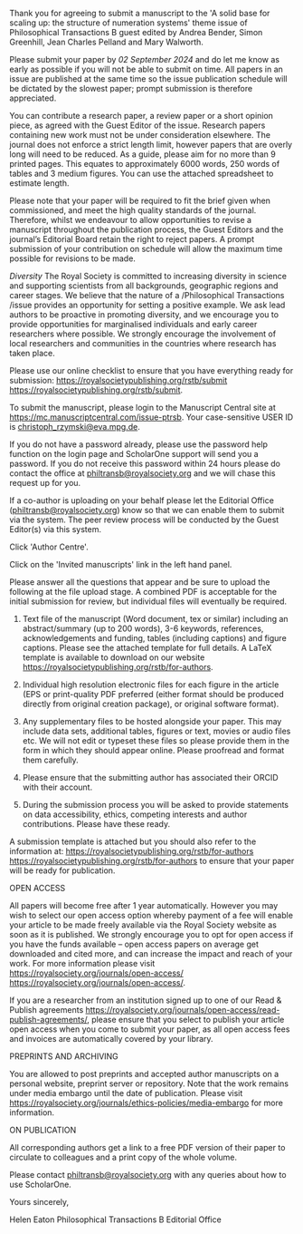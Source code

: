Thank you for agreeing to submit a manuscript to the 'A solid base for scaling
up: the structure of numeration systems' theme issue of Philosophical
Transactions B guest edited by Andrea Bender, Simon Greenhill, Jean Charles
Pelland and Mary Walworth.

Please submit your paper by *02 September 2024* and do let me know as early as
possible if you will not be able to submit on time. All papers in an issue are
published at the same time so the issue publication schedule will be dictated by
the slowest paper; prompt submission is therefore appreciated.

You can contribute a research paper, a review paper or a short opinion piece, as
agreed with the Guest Editor of the issue. Research papers containing new work
must not be under consideration elsewhere. The journal does not enforce a strict
length limit, however papers that are overly long will need to be reduced. As a
guide, please aim for no more than 9 printed pages. This equates to
approximately 6000 words, 250 words of tables and 3 medium figures. You can use
the attached spreadsheet to estimate length.

Please note that your paper will be required to fit the brief given when
commissioned, and meet the high quality standards of the journal. Therefore,
whilst we endeavour to allow opportunities to revise a manuscript throughout the
publication process, the Guest Editors and the journal’s Editorial Board retain
the right to reject papers. A prompt submission of your contribution on schedule
will allow the maximum time possible for revisions to be made.

*Diversity*
The Royal Society is committed to increasing diversity in science and supporting
scientists from all backgrounds, geographic regions and career stages. We
believe that the nature of a /Philosophical Transactions /issue provides an
opportunity for setting a positive example. We ask lead authors to be proactive
in promoting diversity, and we encourage you to provide opportunities for
marginalised individuals and early career researchers where possible. We
strongly encourage the involvement of local researchers and communities in the
countries where research has taken place.


Please use our online checklist to ensure that you have everything ready for
submission: https://royalsocietypublishing.org/rstb/submit
<https://royalsocietypublishing.org/rstb/submit>.

To submit the manuscript, please login to the Manuscript Central site at
https://mc.manuscriptcentral.com/issue-ptrsb. Your case-sensitive USER ID is
christoph_rzymski@eva.mpg.de.

If you do not have a password already, please use the password help function on
the login page and ScholarOne support will send you a password. If you do not
receive this password within 24 hours please do contact the office at
philtransb@royalsociety.org and we will chase this request up for you.

If a co-author is uploading on your behalf please let the Editorial Office
(philtransb@royalsociety.org) know so that we can enable them to submit via the
system. The peer review process will be conducted by the Guest Editor(s) via
this system.

Click 'Author Centre'.

Click on the 'Invited manuscripts' link in the left hand panel.

Please answer all the questions that appear and be sure to upload the following
at the file upload stage. A combined PDF is acceptable for the initial
submission for review, but individual files will eventually be required.

1) Text file of the manuscript (Word document, tex or similar) including an
abstract/summary (up to 200 words), 3-6 keywords, references, acknowledgements
and funding, tables (including captions) and figure captions. Please see the
attached template for full details. A LaTeX template is available to download on
our website <https://royalsocietypublishing.org/rstb/for-authors>.

2) Individual high resolution electronic files for each figure in the article
(EPS or print-quality PDF preferred (either format should be produced directly
from original creation package), or original software format).

3) Any supplementary files to be hosted alongside your paper. This may include
data sets, additional tables, figures or text, movies or audio files etc. We
will not edit or typeset these files so please provide them in the form in which
they should appear online. Please proofread and format them carefully.

4) Please ensure that the submitting author has associated their ORCID with
their account.

5) During the submission process you will be asked to provide statements on data
accessibility, ethics, competing interests and author contributions. Please have
these ready.

A submission template is attached but you should also refer to the information at:
https://royalsocietypublishing.org/rstb/for-authors
<https://royalsocietypublishing.org/rstb/for-authors>
to ensure that your paper will be ready for publication.

OPEN ACCESS

All papers will become free after 1 year automatically. However you may wish to
select our open access option whereby payment of a fee will enable your article
to be made freely available via the Royal Society website as soon as it is
published. We strongly encourage you to opt for open access if you have the
funds available – open access papers on average get downloaded and cited more,
and can increase the impact and reach of your work. For more information please
visit https://royalsociety.org/journals/open-access/
<https://royalsociety.org/journals/open-access/>.

If you are a researcher from an institution signed up to one of our Read &
Publish agreements
<https://royalsociety.org/journals/open-access/read-publish-agreements/>, please
ensure that you select to publish your article open access when you come to
submit your paper, as all open access fees and invoices are automatically
covered by your library.

PREPRINTS AND ARCHIVING

You are allowed to post preprints and accepted author manuscripts on a personal
website, preprint server or repository. Note that the work remains under media
embargo until the date of publication. Please visit
https://royalsociety.org/journals/ethics-policies/media-embargo for more
information.

ON PUBLICATION

All corresponding authors get a link to a free PDF version of their paper to
circulate to colleagues and a print copy of the whole volume.

Please contact philtransb@royalsociety.org with any queries about how to use
ScholarOne.

Yours sincerely,

Helen Eaton
Philosophical Transactions B Editorial Office
